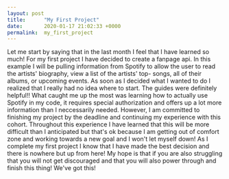 ```yaml
---
layout: post
title:      "My First Project"
date:       2020-01-17 21:02:33 +0000
permalink:  my_first_project
---
```



Let me start by saying that in the last month I feel that I have learned so much! 
For my first project I have decided to create a fanpage api. In this example I will be pulling information from Spotify to allow the user to read the artists' biography, view a list of the artists' top- songs, all of their albums, or upcoming events. As soon as I decided what I wanted to do I realized that I really had no idea where to start. The guides were definitely helpful!! What caught me up the most was learning how to actually use Spotify in my code, it requires special authorization and offers up a lot more information than I neccessarily needed. However, I am committed to finishing my project by the deadline and continuing my experience with this cohort. Throughout this experience I have learned that this will be more difficult than I anticipated but that's ok because I am getting out of comfort zone and working towards a new goal and I won't let myself down! As I complete my first project I know that I have made the best decision and there is nowhere but up from here! My hope is that if you are also struggling that you will not get discouraged and that you will also power through and finish this thing! We've got this! 


